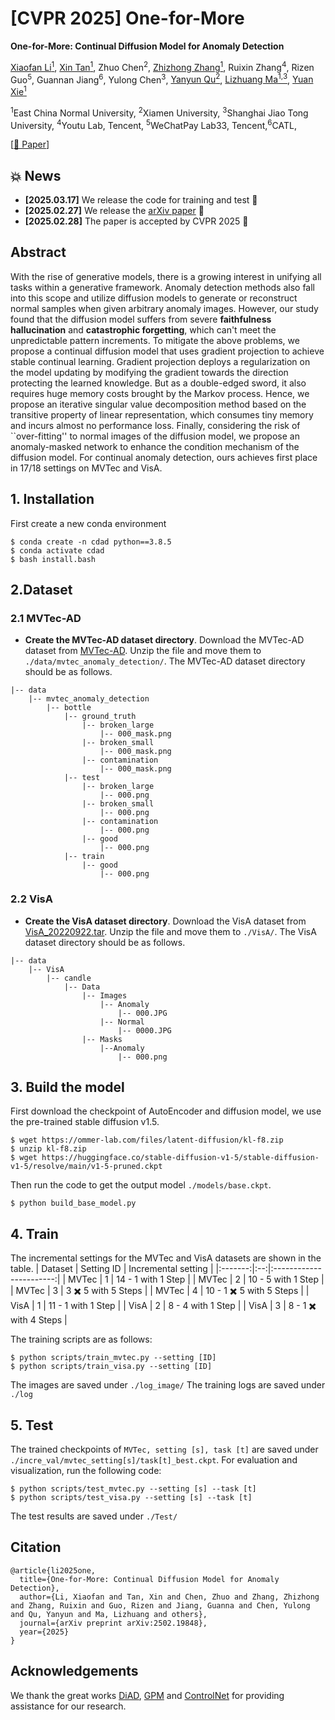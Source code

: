 # [CVPR 2025] One-for-More
**One-for-More: Continual Diffusion Model for Anomaly Detection**


[Xiaofan Li<sup>1</sup>](https://scholar.google.com/citations?user=WFppW4IAAAAJ&hl=zh-CN),
[Xin Tan<sup>1</sup>](https://scholar.google.com/citations?user=UY4NCdcAAAAJ&hl=zh-CN),
Zhuo Chen<sup>2</sup>,
[Zhizhong Zhang<sup>1</sup>](https://scholar.google.com/citations?user=CXZciFAAAAAJ&hl=zh-CN),
Ruixin Zhang<sup>4</sup>,
Rizen Guo<sup>5</sup>,
Guannan Jiang<sup>6</sup>,
Yulong Chen<sup>3</sup>,
[Yanyun Qu<sup>2</sup>](https://scholar.google.com/citations?user=idiP90sAAAAJ&hl=zh-CN),
[Lizhuang Ma<sup>1,3</sup>](https://scholar.google.com/citations?user=yd58y_0AAAAJ&hl=zh-CN),
[Yuan Xie<sup>1</sup>](https://scholar.google.com/citations?user=RN1QMPgAAAAJ&hl=zh-CN)

<sup>1</sup>East China Normal University,
<sup>2</sup>Xiamen University, <sup>3</sup>Shanghai Jiao Tong University,
<sup>4</sup>Youtu Lab, Tencent, <sup>5</sup>WeChatPay Lab33, Tencent,<sup>6</sup>CATL,

[[📖 Paper](https://arxiv.org/abs/2502.19848)] 
<!-- [[`Project Page`](https://lewandofskee.github.io/projects/diad/)] -->


## 💥 News
- **[2025.03.17]** We release the code for training and test 🚀
- **[2025.02.27]** We release the [arXiv paper](hhttps://arxiv.org/abs/2502.19848) 🚀
- **[2025.02.28]** The paper is accepted by CVPR 2025 🎉

## Abstract
With the rise of generative models, there is a growing interest in unifying all tasks within a generative framework. Anomaly detection methods also fall into this scope and utilize diffusion models to generate or reconstruct normal samples when given arbitrary anomaly images. However, our study found that the diffusion model suffers from severe **faithfulness hallucination** and **catastrophic forgetting**, which can't meet the unpredictable pattern increments. To mitigate the above problems, we propose a continual diffusion model that uses gradient projection to achieve stable continual learning. Gradient projection deploys a regularization on the model updating by modifying the gradient towards the direction protecting the learned knowledge. But as a double-edged sword, it also requires huge memory costs brought by the Markov process. Hence, we propose an iterative singular value decomposition method based on the transitive property of linear representation, which consumes tiny memory and incurs almost no performance loss. Finally, considering the risk of ``over-fitting'' to normal images of the diffusion model, we propose an anomaly-masked network to enhance the condition mechanism of the diffusion model. For continual anomaly detection, ours achieves first place in 17/18 settings on MVTec and VisA.

## 1. Installation

First create a new conda environment

    $ conda create -n cdad python==3.8.5
    $ conda activate cdad
    $ bash install.bash
## 2.Dataset
### 2.1 MVTec-AD
- **Create the MVTec-AD dataset directory**. Download the MVTec-AD dataset from [MVTec-AD](https://www.mvtec.com/company/research/datasets/mvtec-ad). Unzip the file and move them to `./data/mvtec_anomaly_detection/`. The MVTec-AD dataset directory should be as follows. 

```
|-- data
    |-- mvtec_anomaly_detection
        |-- bottle
            |-- ground_truth
                |-- broken_large
                    |-- 000_mask.png
                |-- broken_small
                    |-- 000_mask.png
                |-- contamination
                    |-- 000_mask.png
            |-- test
                |-- broken_large
                    |-- 000.png
                |-- broken_small
                    |-- 000.png
                |-- contamination
                    |-- 000.png
                |-- good
                    |-- 000.png
            |-- train
                |-- good
                    |-- 000.png
```

### 2.2 VisA
- **Create the VisA dataset directory**. Download the VisA dataset from [VisA_20220922.tar](https://amazon-visual-anomaly.s3.us-west-2.amazonaws.com/VisA_20220922.tar). Unzip the file and move them to `./VisA/`. The VisA dataset directory should be as follows. 

```
|-- data
    |-- VisA
        |-- candle
            |-- Data
                |-- Images
                    |-- Anomaly
                        |-- 000.JPG
                    |-- Normal
                        |-- 0000.JPG
                |-- Masks
                    |--Anomaly 
                        |-- 000.png        
```


## 3. Build the model
First download the checkpoint of AutoEncoder and diffusion model, we use the pre-trained stable diffusion v1.5.

    $ wget https://ommer-lab.com/files/latent-diffusion/kl-f8.zip
    $ unzip kl-f8.zip
    $ wget https://huggingface.co/stable-diffusion-v1-5/stable-diffusion-v1-5/resolve/main/v1-5-pruned.ckpt
    

Then run the code to get the output model `./models/base.ckpt`.

    $ python build_base_model.py


## 4. Train
The incremental settings for the MVTec and VisA datasets are shown in the table.
| Dataset | Setting ID |   Incremental setting   |
|:-------:|:--:|:-----------------------:|
|  MVTec  |  1 |    14 - 1 with 1 Step   |
|  MVTec  |  2 |    10 - 5 with 1 Step   |
|  MVTec  |  3 |    3 ✖️ 5 with 5 Steps   |
|  MVTec  |  4 | 10 - 1 ✖️ 5 with 5 Steps |
|   VisA  |  1 |    11 - 1 with 1 Step   |
|   VisA  |  2 |    8 - 4 with 1 Step    |
|   VisA  |  3 |   8 - 1 ✖️ with 4 Steps   |

The training scripts are as follows:

    $ python scripts/train_mvtec.py --setting [ID]
    $ python scripts/train_visa.py --setting [ID]

The images are saved under `./log_image/`
The training logs are saved under `./log`

## 5. Test
The trained checkpoints of `MVTec, setting [s], task [t]` are saved under `./incre_val/mvtec_setting[s]/task[t]_best.ckpt`. For evaluation and visualization, run the following code:

    $ python scripts/test_mvtec.py --setting [s] --task [t]
    $ python scripts/test_visa.py --setting [s] --task [t]

The test results are saved under `./Test/`



## Citation

```
@article{li2025one,
  title={One-for-More: Continual Diffusion Model for Anomaly Detection},
  author={Li, Xiaofan and Tan, Xin and Chen, Zhuo and Zhang, Zhizhong and Zhang, Ruixin and Guo, Rizen and Jiang, Guanna and Chen, Yulong and Qu, Yanyun and Ma, Lizhuang and others},
  journal={arXiv preprint arXiv:2502.19848},
  year={2025}
}
```
## Acknowledgements
We thank the great works [DiAD](https://github.com/lewandofskee/DiAD), [GPM](https://github.com/sahagobinda/GPM) and [ControlNet](https://github.com/lllyasviel/ControlNet) for providing assistance for our research.
